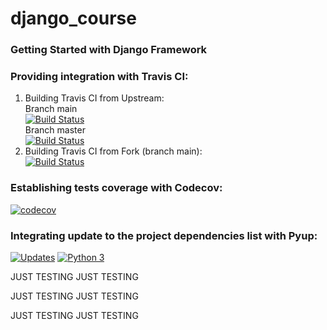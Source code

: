 # django_course

### Getting Started with Django Framework

### Providing integration with Travis CI:

1. Building Travis CI from Upstream: \
   Branch main \
   [![Build Status](https://app.travis-ci.com/PortalNetZone/django_course.svg?branch=main)](https://app.travis-ci.com/PortalNetZone/django_course) \
   Branch master \
   [![Build Status](https://app.travis-ci.com/PortalNetZone/django_course.svg?branch=master)](https://app.travis-ci.com/PortalNetZone/django_course)
2. Building Travis CI from Fork (branch main): \
   [![Build Status](https://app.travis-ci.com/marcosranes/django_course.svg?branch=main)](https://app.travis-ci.com/marcosranes/django_course)

### Establishing tests coverage with Codecov:

[![codecov](https://codecov.io/gh/PortalNetZone/django_course/branch/main/graph/badge.svg?token=PR88QPBRMT)](https://codecov.io/gh/PortalNetZone/django_course)

### Integrating update to the project dependencies list with Pyup:

[![Updates](https://pyup.io/repos/github/marcosranes/django_course/shield.svg)](https://pyup.io/repos/github/marcosranes/django_course/) [![Python 3](https://pyup.io/repos/github/marcosranes/django_course/python-3-shield.svg)](https://pyup.io/repos/github/marcosranes/django_course/)

JUST TESTING JUST TESTING

JUST TESTING JUST TESTING

JUST TESTING JUST TESTING
